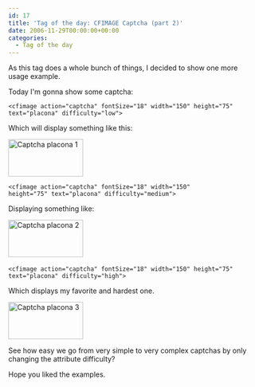 ```yaml
---
id: 17
title: 'Tag of the day: CFIMAGE Captcha (part 2)'
date: 2006-11-29T00:00:00+00:00
categories:
  - Tag of the day
---
```

As this tag does a whole bunch of things, I decided to show one more usage example.
  
Today I'm gonna show some captcha:

```
<cfimage action="captcha" fontSize="18" width="150" height="75" text="placona" difficulty="low">
```

Which will display something like this:
  
<img src="http://files.placona.co.uk/cfimage/captcha_1.png" alt="Captcha placona 1" width="150" height="75" />

```
<cfimage action="captcha" fontSize="18" width="150"
height="75" text="placona" difficulty="medium">
```

Displaying something like:
  
<img src="http://files.placona.co.uk/cfimage/captcha_2.png" alt="Captcha placona 2" width="150" height="75" /> 

```
<cfimage action="captcha" fontSize="18" width="150" height="75" text="placona" difficulty="high">
```

Which displays my favorite and hardest one.

<img src="http://files.placona.co.uk/cfimage/captcha_3.png" alt="Captcha placona 3" width="150" height="75" />
  
See how easy we go from very simple to very complex captchas by only changing the attribute difficulty?
  
Hope you liked the examples.
